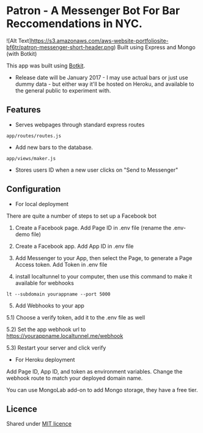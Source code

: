 # Patron - A Messenger Bot For Bar Reccomendations in NYC.
![Alt Text]https://s3.amazonaws.com/aws-website-portfoliosite-bf6tr/patron-messenger-short-header.png)
Built using Express and Mongo (with Botkit)

This app was built using [Botkit](https://github.com/howdyai/botkit).

* Release date will be January 2017 - I may use actual bars or just use dummy data - but either way it'll be hosted on Heroku, and available to the general public to experiment with.


## Features

* Serves webpages through standard express routes
```
app/routes/routes.js

```

* Add new bars to the database.

```
app/views/maker.js

```

* Stores users ID when a new user clicks on "Send to Messenger"

## Configuration

* For local deployment

There are quite a number of steps to set up a Facebook bot

1) Create a Facebook page. Add Page ID in .env file (rename the .env-demo file)

2) Create a Facebook app. Add App ID in .env file

3) Add Messenger to your App, then select the Page, to generate a Page Access token. Add Token in .env file

4) install localtunnel to your computer, then use this command to make it available for webhooks
```
lt --subdomain yourappname --port 5000
```

5) Add Webhooks to your app

5.1) Choose a verify token, add it to the .env file as well

5.2) Set the app webhook url to https://yourappname.localtunnel.me/webhook

5.3) Restart your server and click verify

* For Heroku deployment

Add Page ID, App ID, and token as environment variables.
Change the webhook route to match your deployed domain name.

You can use MongoLab add-on to add Mongo storage, they have a free tier.


## Licence
Shared under [MIT licence](http://choosealicense.com/licenses/mit/)
